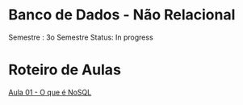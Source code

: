 # Banco de Dados - Não Relacional

Semestre : 3o Semestre
Status: In progress

# Roteiro de Aulas

[Aula 01 - O que é NoSQL](/Banco%20de%20Dados%20-%20Não%20Relacional/Aula_01.md)
